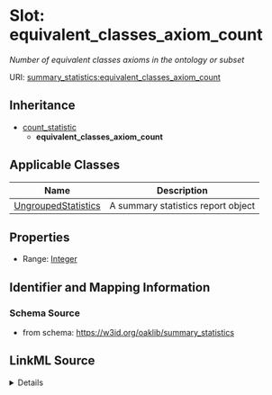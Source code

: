 # Slot: equivalent_classes_axiom_count
_Number of equivalent classes axioms in the ontology or subset_


URI: [summary_statistics:equivalent_classes_axiom_count](https://w3id.org/oaklib/summary_statistics.equivalent_classes_axiom_count)




## Inheritance

* [count_statistic](count_statistic.md)
    * **equivalent_classes_axiom_count**





## Applicable Classes

| Name | Description |
| --- | --- |
[UngroupedStatistics](UngroupedStatistics.md) | A summary statistics report object






## Properties

* Range: [Integer](Integer.md)







## Identifier and Mapping Information







### Schema Source


* from schema: https://w3id.org/oaklib/summary_statistics




## LinkML Source

<details>
```yaml
name: equivalent_classes_axiom_count
description: Number of equivalent classes axioms in the ontology or subset
from_schema: https://w3id.org/oaklib/summary_statistics
rank: 1000
is_a: count_statistic
alias: equivalent_classes_axiom_count
owner: UngroupedStatistics
domain_of:
- UngroupedStatistics
slot_group: owl_statistic_group
range: integer

```
</details>